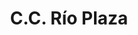 ---
title: "C.C. Río Plaza"
url: /ciudad-guayana-puerto-ordaz/c-c-rio-plaza/
shop: centro comercial
---